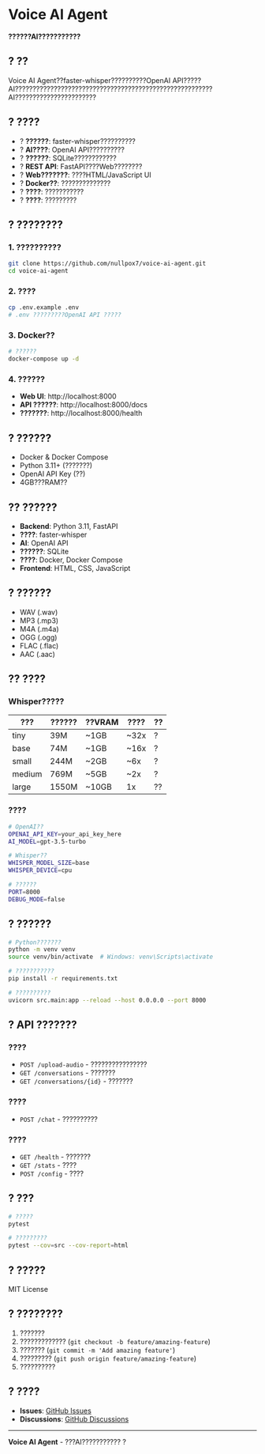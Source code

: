 # Voice AI Agent

**??????AI???????????**

## ? ??

Voice AI Agent??faster-whisper??????????OpenAI API?????AI????????????????????????????????????????????????????????AI???????????????????????

## ? ????

- ? **??????**: faster-whisper??????????
- ? **AI????**: OpenAI API??????????
- ? **??????**: SQLite????????????
- ? **REST API**: FastAPI????Web????????
- ? **Web???????**: ????HTML/JavaScript UI
- ? **Docker??**: ??????????????
- ? **????**: ???????????
- ? **????**: ?????????

## ? ????????

### 1. ??????????

```bash
git clone https://github.com/nullpox7/voice-ai-agent.git
cd voice-ai-agent
```

### 2. ????

```bash
cp .env.example .env
# .env ?????????OpenAI API ?????
```

### 3. Docker??

```bash
# ??????
docker-compose up -d
```

### 4. ??????

- **Web UI**: http://localhost:8000
- **API ??????**: http://localhost:8000/docs
- **???????**: http://localhost:8000/health

## ? ??????

- Docker & Docker Compose
- Python 3.11+ (???????)
- OpenAI API Key (??)
- 4GB???RAM??

## ?? ??????

- **Backend**: Python 3.11, FastAPI
- **????**: faster-whisper
- **AI**: OpenAI API
- **??????**: SQLite
- **????**: Docker, Docker Compose
- **Frontend**: HTML, CSS, JavaScript

## ? ??????

- WAV (.wav)
- MP3 (.mp3)
- M4A (.m4a)
- OGG (.ogg)
- FLAC (.flac)
- AAC (.aac)

## ?? ????

### Whisper?????

| ??? | ?????? | ??VRAM | ???? | ?? |
|--------|-------------|---------|----------|------|
| tiny | 39M | ~1GB | ~32x | ? |
| base | 74M | ~1GB | ~16x | ? |
| small | 244M | ~2GB | ~6x | ? |
| medium | 769M | ~5GB | ~2x | ? |
| large | 1550M | ~10GB | 1x | ?? |

### ????

```bash
# OpenAI??
OPENAI_API_KEY=your_api_key_here
AI_MODEL=gpt-3.5-turbo

# Whisper??
WHISPER_MODEL_SIZE=base
WHISPER_DEVICE=cpu

# ??????
PORT=8000
DEBUG_MODE=false
```

## ? ??????

```bash
# Python???????
python -m venv venv
source venv/bin/activate  # Windows: venv\Scripts\activate

# ???????????
pip install -r requirements.txt

# ??????????
uvicorn src.main:app --reload --host 0.0.0.0 --port 8000
```

## ? API ???????

### ????
- `POST /upload-audio` - ????????????????
- `GET /conversations` - ???????
- `GET /conversations/{id}` - ???????

### ????
- `POST /chat` - ??????????

### ????
- `GET /health` - ???????
- `GET /stats` - ????
- `POST /config` - ????

## ? ???

```bash
# ?????
pytest

# ?????????
pytest --cov=src --cov-report=html
```

## ? ?????

MIT License

## ? ????????

1. ???????
2. ????????????? (`git checkout -b feature/amazing-feature`)
3. ??????? (`git commit -m 'Add amazing feature'`)
4. ????????? (`git push origin feature/amazing-feature`)
5. ??????????

## ? ????

- **Issues**: [GitHub Issues](https://github.com/nullpox7/voice-ai-agent/issues)
- **Discussions**: [GitHub Discussions](https://github.com/nullpox7/voice-ai-agent/discussions)

---

**Voice AI Agent** - ???AI??????????? ?
